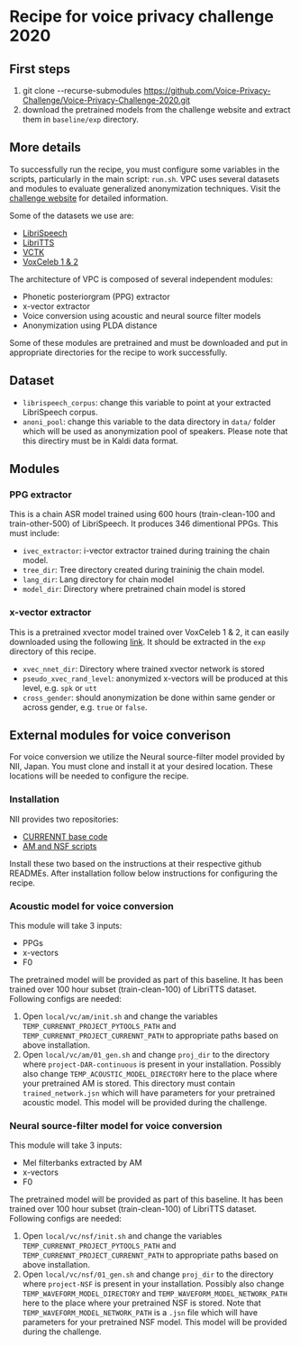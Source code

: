 # Recipe for voice privacy challenge 2020

## First steps

1. git clone --recurse-submodules https://github.com/Voice-Privacy-Challenge/Voice-Privacy-Challenge-2020.git
2. download the pretrained models from the challenge website and extract them in `baseline/exp` directory.

## More details

To successfully run the recipe, you must configure some variables in the scripts, particularly in the main script: `run.sh`. VPC uses several datasets and modules to evaluate generalized anonymization techniques. Visit the [challenge website](https://www.voiceprivacychallenge.org/) for detailed information.

Some of the datasets we use are:
* [LibriSpeech](http://www.openslr.org/12/)
* [LibriTTS](http://www.openslr.org/60/)
* [VCTK](https://homepages.inf.ed.ac.uk/jyamagis/page3/page58/page58.html)
* [VoxCeleb 1 & 2](http://www.robots.ox.ac.uk/~vgg/data/voxceleb/)

The architecture of VPC is composed of several independent modules:
* Phonetic posteriorgram (PPG) extractor
* x-vector extractor
* Voice conversion using acoustic and neural source filter models
* Anonymization using PLDA distance

Some of these modules are pretrained and must be downloaded and put in appropriate directories for the recipe to work successfully.

## Dataset

- `librispeech_corpus`: change this variable to point at your extracted LibriSpeech corpus.
- `anoni_pool`: change this variable to the data directory in `data/` folder which will be used as anonymization pool of speakers. Please note that this directiry must be in Kaldi data format.

## Modules

### PPG extractor

This is a chain ASR model trained using 600 hours (train-clean-100 and train-other-500) of LibriSpeech. It produces 346 dimentional PPGs. This must include:

- `ivec_extractor`: i-vector extractor trained during training the chain model.
- `tree_dir`: Tree directory created during traininig the chain model.
- `lang_dir`: Lang directory for chain model
- `model_dir`: Directory where pretrained chain model is stored


### x-vector extractor

This is a pretrained xvector model trained over VoxCeleb 1 & 2, it can easily downloaded using the following [link](http://kaldi-asr.org/models/7/0007_voxceleb_v2_1a.tar.gz). It should be extracted in the `exp` directory of this recipe.

- `xvec_nnet_dir`: Directory where trained xvector network is stored
- `pseudo_xvec_rand_level`: anonymized x-vectors will be produced at this level, e.g. `spk` or `utt`
- `cross_gender`: should anonymization be done within same gender or across gender, e.g. `true` or `false`.


## External modules for voice converison

For voice conversion we utilize the Neural source-filter model provided by NII, Japan. You must clone and install it at your desired location. These locations will be needed to configure the recipe.

### Installation

NII provides two repositories:
- [CURRENNT base code](https://github.com/nii-yamagishilab/project-CURRENNT-public)
- [AM and NSF scripts](https://github.com/nii-yamagishilab/project-CURRENNT-scripts)

Install these two based on the instructions at their respective github READMEs. After installation follow below instructions for configuring the recipe.

### Acoustic model for voice conversion

This module will take 3 inputs: 
- PPGs
- x-vectors
- F0

The pretrained model will be provided as part of this baseline. It has been trained over 100 hour subset (train-clean-100) of LibriTTS dataset. Following configs are needed:

  1. Open `local/vc/am/init.sh` and change the variables `TEMP_CURRENNT_PROJECT_PYTOOLS_PATH` and `TEMP_CURRENNT_PROJECT_CURRENNT_PATH` to appropriate paths based on above installation.
  2. Open `local/vc/am/01_gen.sh` and change `proj_dir` to the directory where `project-DAR-continuous` is present in your installation. Possibly also change `TEMP_ACOUSTIC_MODEL_DIRECTORY` here to the place where your pretrained AM is stored. This directory must contain `trained_network.jsn` which will have parameters for your pretrained acoustic model. This model will be provided during the challenge.

### Neural source-filter model for voice conversion

This module will take 3 inputs: 
- Mel filterbanks extracted by AM
- x-vectors
- F0

The pretrained model will be provided as part of this baseline. It has been trained over 100 hour subset (train-clean-100) of LibriTTS dataset. Following configs are needed:

  1. Open `local/vc/nsf/init.sh` and change the variables `TEMP_CURRENNT_PROJECT_PYTOOLS_PATH` and `TEMP_CURRENNT_PROJECT_CURRENNT_PATH` to appropriate paths based on above installation.
  2. Open `local/vc/nsf/01_gen.sh` and change `proj_dir` to the directory where `project-NSF` is present in your installation. Possibly also change `TEMP_WAVEFORM_MODEL_DIRECTORY` and `TEMP_WAVEFORM_MODEL_NETWORK_PATH` here to the place where your pretrained NSF is stored. Note that `TEMP_WAVEFORM_MODEL_NETWORK_PATH` is a `.jsn` file which will have parameters for your pretrained NSF model. This model will be provided during the challenge.

